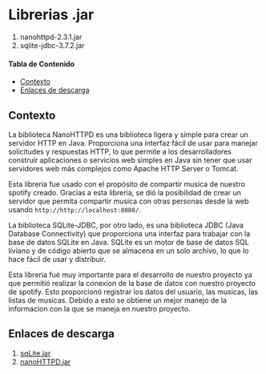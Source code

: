 # Librerias .jar

1. nanohttpd-2.3.1.jar
2. sqlite-jdbc-3.7.2.jar

#### Tabla de Contenido

- [Contexto](#contexto)
- [Enlaces de descarga](#enlaces-de-descarga)

## Contexto
La biblioteca NanoHTTPD es una biblioteca ligera y simple para crear un servidor HTTP en Java. Proporciona una interfaz fácil de usar para manejar solicitudes y respuestas HTTP, lo que permite a los desarrolladores construir aplicaciones o servicios web simples en Java sin tener que usar servidores web más complejos como Apache HTTP Server o Tomcat.

Esta libreria fue usado con el propósito de compartir musica de nuestro spotify creado. Gracias a esta libreria, se dió la posibilidad de crear un servidor que permita compartir musica con otras personas desde la web usando ```http://http://localhost:8080/```.

La biblioteca SQLite-JDBC, por otro lado, es una biblioteca JDBC (Java Database Connectivity) que proporciona una interfaz para trabajar con la base de datos SQLite en Java. SQLite es un motor de base de datos SQL liviano y de código abierto que se almacena en un solo archivo, lo que lo hace fácil de usar y distribuir.

Esta libreria fué muy importante para el desarrollo de nuestro proyecto ya que permitió realizar la conexion de la base de datos con nuestro proyecto de spotify. Esto proporcionó registrar los datos del usuario, las musicas, las listas de musicas. Debido a esto se obtiene un mejor manejo de la informacion con la que se maneja en nuestro proyecto.

## Enlaces de descarga
1. [sqLite.jar](https://jar-download.com/artifact-search/sqlite-jdbc "sqLite.jar")
2. [nanoHTTPD.jar](https://jar-download.com/artifacts/org.nanohttpd/nanohttpd/2.3.1/source-code "nanoHTTPD.jar")
